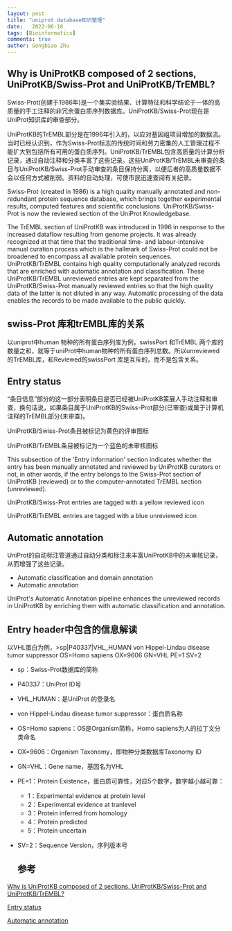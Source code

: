 ```yaml
---
layout: post
title: "uniprot database知识整理"
date:   2022-06-18
tags: [Bioinformatics]
comments: true
author: Songbiao Zhu
---
```


## Why is UniProtKB composed of 2 sections, UniProtKB/Swiss-Prot and UniProtKB/TrEMBL?

Swiss-Prot(创建于1986年)是一个集实验结果、计算特征和科学结论于一体的高质量的手工注释的非冗余蛋白质序列数据库。UniProtKB/Swiss-Prot现在是UniProt知识库的审查部分。

UniProtKB的TrEMBL部分是在1996年引入的，以应对基因组项目增加的数据流。当时已经认识到，作为Swiss-Prot标志的传统时间和劳力密集的人工管理过程不能扩大到包括所有可用的蛋白质序列。UniProtKB/TrEMBL包含高质量的计算分析记录，通过自动注释和分类丰富了这些记录。这些UniProtKB/TrEMBL未审查的条目与UniProtKB/Swiss-Prot手动审查的条目保持分离，以便后者的高质量数据不会以任何方式被削弱。资料的自动处理，可使市民迅速查阅有关纪录。

Swiss-Prot (created in 1986) is a high quality manually annotated and non-redundant protein sequence database, which brings together experimental results, computed features and scientific conclusions. UniProtKB/Swiss-Prot is now the reviewed section of the UniProt Knowledgebase.

The TrEMBL section of UniProtKB was introduced in 1996 in response to the increased dataflow resulting from genome projects. It was already recognized at that time that the traditional time- and labour-intensive manual curation process which is the hallmark of Swiss-Prot could not be broadened to encompass all available protein sequences. UniProtKB/TrEMBL contains high quality computationally analyzed records that are enriched with automatic annotation and classification. These UniProtKB/TrEMBL unreviewed entries are kept separated from the UniProtKB/Swiss-Prot manually reviewed entries so that the high quality data of the latter is not diluted in any way. Automatic processing of the data enables the records to be made available to the public quickly.

## swiss-Prot 库和trEMBL库的关系

以uniprot中human 物种的所有蛋白序列库为例，swissPort 和TrEMBL 两个库的数量之和，就等于uniProt中human物种的所有蛋白序列总数。所以unreviewed的TrEMBL库，和Reviewed的swissPort 库是互斥的，而不是包含关系。

## Entry status

“条目信息”部分的这一部分表明条目是否已经被UniProtKB策展人手动注释和审查，换句话说，如果条目属于UniProtKB的Swiss-Prot部分(已审查)或属于计算机注释的TrEMBL部分(未审查)。

UniProtKB/Swiss-Prot条目被标记为黄色的评审图标

UniProtKB/TrEMBL条目被标记为一个蓝色的未审核图标

This subsection of the 'Entry information' section indicates whether the entry has been manually annotated and reviewed by UniProtKB curators or not, in other words, if the entry belongs to the Swiss-Prot section of UniProtKB (reviewed) or to the computer-annotated TrEMBL section (unreviewed).

UniProtKB/Swiss-Prot entries are tagged with a yellow reviewed icon

UniProtKB/TrEMBL entries are tagged with a blue unreviewed icon 

## Automatic annotation

UniProt的自动标注管道通过自动分类和标注来丰富UniProtKB中的未审核记录，从而增强了这些记录。

* Automatic classification and domain annotation
* Automatic annotation

UniProt's Automatic Annotation pipeline enhances the unreviewed records in UniProtKB by enriching them with automatic classification and annotation.

## Entry header中包含的信息解读

以VHL蛋白为例，>sp|P40337|VHL_HUMAN von Hippel-Lindau disease tumor suppressor OS=Homo sapiens OX=9606 GN=VHL PE=1 SV=2

* sp：Swiss-Prot数据库的简称

* P40337：UniProt ID号

* VHL_HUMAN：是UniProt 的登录名

* von Hippel-Lindau disease tumor suppressor：蛋白质名称

* OS=Homo sapiens：OS是Organism简称，Homo sapiens为人的拉丁文分类命名

* OX=9606：Organism Taxonomy，即物种分类数据库Taxonomy ID

* GN=VHL：Gene name，基因名为VHL

* PE=1：Protein Existence，蛋白质可靠性，对应5个数字，数字越小越可靠：
  
  * 1：Experimental evidence at protein level
  * 2：Experimental evidence at tranlevel
  * 3：Protein inferred from homology
  * 4：Protein predicted
  * 5：Protein uncertain

* SV=2：Sequence Version，序列版本号
  
  ## 参考

[Why is UniProtKB composed of 2 sections, UniProtKB/Swiss-Prot and UniProtKB/TrEMBL?](https://www.uniprot.org/help/uniprotkb_sections)

[Entry status](https://www.uniprot.org/help/entry_status)

[Automatic annotation](https://www.uniprot.org/help/automatic%5Fannotation)